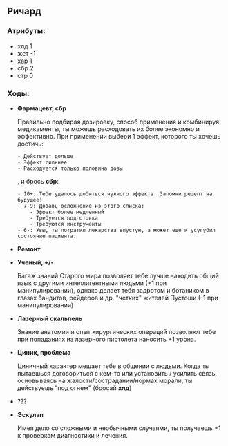 ## Ричард

### Атрибуты:

- хлд 1
- жст -1
- хар 1
- сбр 2
- стр 0

### Ходы:

- **Фармацевт, сбр**

    Правильно подбирая дозировку, способ применения и комбинируя медикаменты, ты можешь расходовать их более экономно и эффективно. При применении выбери 1 эффект, которого ты хочешь достичь:

      - Действует дольше
      - Эффект сильнее
      - Расходуется только половина дозы

    , и брось **сбр**:

      - 10+: Тебе удалось добиться нужного эффекта. Запомни рецепт на будущее!
      - 7-9: Добавь осложнение из этого списка:
          - Эффект более медленный
          - Требуется подготовка
          - Требуются инструменты
      - 6-: Увы, ты потратил лекарства впустую, а может еще и усугубил состояние пациента.

- **Ремонт**

    

- **Ученый, +/-**

    Багаж знаний Старого мира позволяет тебе лучше находить общий язык с другими интеллигентными людьми (+1 при манипулировании), однако делает тебя задротом и ботаником в глазах бандитов, рейдеров и др. "четких" жителей Пустоши (-1 при манипулировании)

- **Лазерный скальпель**

    Знание анатомии и опыт хирургических операций позволяют тебе при попаданиях из лазерного пистолета наносить +1 урона.

- **Циник, проблема**

    Циничный характер мешает тебе в общении с людьми. Когда ты пытаешься договориться с кем-то или установить / усилить связь, основываясь на жалости/сострадании/нормах морали, ты действуешь "под огнем" (бросай **хлд**)

- ???
- **Эскулап**

    Имея дело со сложными и необычными  случаями, ты получаешь +1 к проверкам диагностики и лечения.
